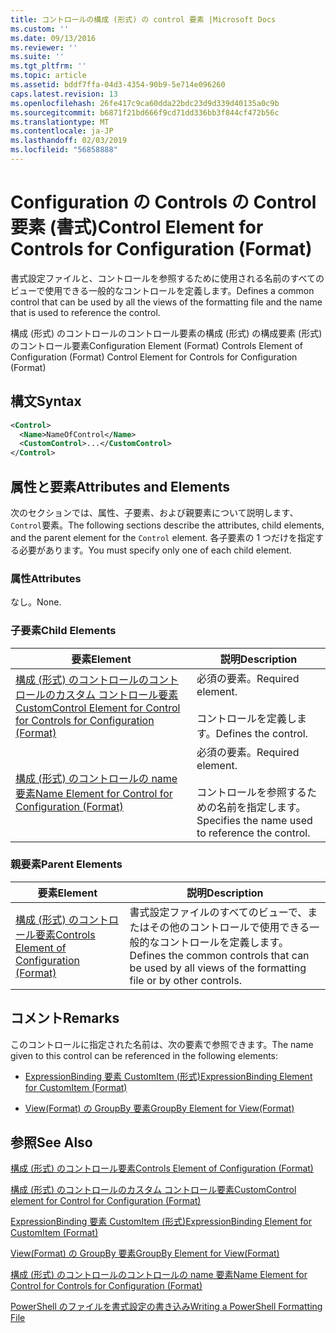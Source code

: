```yaml
---
title: コントロールの構成 (形式) の control 要素 |Microsoft Docs
ms.custom: ''
ms.date: 09/13/2016
ms.reviewer: ''
ms.suite: ''
ms.tgt_pltfrm: ''
ms.topic: article
ms.assetid: bddf7ffa-04d3-4354-90b9-5e714e096260
caps.latest.revision: 13
ms.openlocfilehash: 26fe417c9ca60dda22bdc23d9d339d40135a0c9b
ms.sourcegitcommit: b6871f21bd666f9cd71dd336bb3f844cf472b56c
ms.translationtype: MT
ms.contentlocale: ja-JP
ms.lasthandoff: 02/03/2019
ms.locfileid: "56858888"
---
```

# <a name="control-element-for-controls-for-configuration-format"></a><span data-ttu-id="18e89-102">Configuration の Controls の Control 要素 (書式)</span><span class="sxs-lookup"><span data-stu-id="18e89-102">Control Element for Controls for Configuration (Format)</span></span>

<span data-ttu-id="18e89-103">書式設定ファイルと、コントロールを参照するために使用される名前のすべてのビューで使用できる一般的なコントロールを定義します。</span><span class="sxs-lookup"><span data-stu-id="18e89-103">Defines a common control that can be used by all the views of the formatting file and the name that is used to reference the control.</span></span>

<span data-ttu-id="18e89-104">構成 (形式) のコントロールのコントロール要素の構成 (形式) の構成要素 (形式) のコントロール要素</span><span class="sxs-lookup"><span data-stu-id="18e89-104">Configuration Element (Format) Controls Element of Configuration (Format) Control Element for Controls for Configuration (Format)</span></span>

## <a name="syntax"></a><span data-ttu-id="18e89-105">構文</span><span class="sxs-lookup"><span data-stu-id="18e89-105">Syntax</span></span>

```xml
<Control>
  <Name>NameOfControl</Name>
  <CustomControl>...</CustomControl>
</Control>
```

## <a name="attributes-and-elements"></a><span data-ttu-id="18e89-106">属性と要素</span><span class="sxs-lookup"><span data-stu-id="18e89-106">Attributes and Elements</span></span>

<span data-ttu-id="18e89-107">次のセクションでは、属性、子要素、および親要素について説明します、`Control`要素。</span><span class="sxs-lookup"><span data-stu-id="18e89-107">The following sections describe the attributes, child elements, and the parent element for the `Control` element.</span></span> <span data-ttu-id="18e89-108">各子要素の 1 つだけを指定する必要があります。</span><span class="sxs-lookup"><span data-stu-id="18e89-108">You must specify only one of each child element.</span></span>

### <a name="attributes"></a><span data-ttu-id="18e89-109">属性</span><span class="sxs-lookup"><span data-stu-id="18e89-109">Attributes</span></span>

<span data-ttu-id="18e89-110">なし。</span><span class="sxs-lookup"><span data-stu-id="18e89-110">None.</span></span>

### <a name="child-elements"></a><span data-ttu-id="18e89-111">子要素</span><span class="sxs-lookup"><span data-stu-id="18e89-111">Child Elements</span></span>

|<span data-ttu-id="18e89-112">要素</span><span class="sxs-lookup"><span data-stu-id="18e89-112">Element</span></span>|<span data-ttu-id="18e89-113">説明</span><span class="sxs-lookup"><span data-stu-id="18e89-113">Description</span></span>|
|-------------|-----------------|
|[<span data-ttu-id="18e89-114">構成 (形式) のコントロールのコントロールのカスタム コントロール要素</span><span class="sxs-lookup"><span data-stu-id="18e89-114">CustomControl Element for Control for Controls for Configuration (Format)</span></span>](./customcontrol-element-for-control-for-controls-for-configuration-format.md)|<span data-ttu-id="18e89-115">必須の要素。</span><span class="sxs-lookup"><span data-stu-id="18e89-115">Required element.</span></span><br /><br /> <span data-ttu-id="18e89-116">コントロールを定義します。</span><span class="sxs-lookup"><span data-stu-id="18e89-116">Defines the control.</span></span>|
|[<span data-ttu-id="18e89-117">構成 (形式) のコントロールの name 要素</span><span class="sxs-lookup"><span data-stu-id="18e89-117">Name Element for Control for Configuration (Format)</span></span>](./name-element-for-control-for-controls-for-configuration-format.md)|<span data-ttu-id="18e89-118">必須の要素。</span><span class="sxs-lookup"><span data-stu-id="18e89-118">Required element.</span></span><br /><br /> <span data-ttu-id="18e89-119">コントロールを参照するための名前を指定します。</span><span class="sxs-lookup"><span data-stu-id="18e89-119">Specifies the name used to reference the control.</span></span>|

### <a name="parent-elements"></a><span data-ttu-id="18e89-120">親要素</span><span class="sxs-lookup"><span data-stu-id="18e89-120">Parent Elements</span></span>

|<span data-ttu-id="18e89-121">要素</span><span class="sxs-lookup"><span data-stu-id="18e89-121">Element</span></span>|<span data-ttu-id="18e89-122">説明</span><span class="sxs-lookup"><span data-stu-id="18e89-122">Description</span></span>|
|-------------|-----------------|
|[<span data-ttu-id="18e89-123">構成 (形式) のコントロール要素</span><span class="sxs-lookup"><span data-stu-id="18e89-123">Controls Element of Configuration (Format)</span></span>](./controls-element-for-configuration-format.md)|<span data-ttu-id="18e89-124">書式設定ファイルのすべてのビューで、またはその他のコントロールで使用できる一般的なコントロールを定義します。</span><span class="sxs-lookup"><span data-stu-id="18e89-124">Defines the common controls that can be used by all views of the formatting file or by other controls.</span></span>|

## <a name="remarks"></a><span data-ttu-id="18e89-125">コメント</span><span class="sxs-lookup"><span data-stu-id="18e89-125">Remarks</span></span>

<span data-ttu-id="18e89-126">このコントロールに指定された名前は、次の要素で参照できます。</span><span class="sxs-lookup"><span data-stu-id="18e89-126">The name given to this control can be referenced in the following elements:</span></span>

- [<span data-ttu-id="18e89-127">ExpressionBinding 要素 CustomItem (形式)</span><span class="sxs-lookup"><span data-stu-id="18e89-127">ExpressionBinding Element for CustomItem (Format)</span></span>](./expressionbinding-element-for-customitem-for-controls-for-configuration-format.md)

- [<span data-ttu-id="18e89-128">View(Format) の GroupBy 要素</span><span class="sxs-lookup"><span data-stu-id="18e89-128">GroupBy Element for View(Format)</span></span>](./groupby-element-for-view-format.md)

## <a name="see-also"></a><span data-ttu-id="18e89-129">参照</span><span class="sxs-lookup"><span data-stu-id="18e89-129">See Also</span></span>

[<span data-ttu-id="18e89-130">構成 (形式) のコントロール要素</span><span class="sxs-lookup"><span data-stu-id="18e89-130">Controls Element of Configuration (Format)</span></span>](./controls-element-for-configuration-format.md)

[<span data-ttu-id="18e89-131">構成 (形式) のコントロールのカスタム コントロール要素</span><span class="sxs-lookup"><span data-stu-id="18e89-131">CustomControl element for Control for Configuration (Format)</span></span>](./customcontrol-element-for-control-for-controls-for-configuration-format.md)

[<span data-ttu-id="18e89-132">ExpressionBinding 要素 CustomItem (形式)</span><span class="sxs-lookup"><span data-stu-id="18e89-132">ExpressionBinding Element for CustomItem (Format)</span></span>](./expressionbinding-element-for-customitem-for-controls-for-configuration-format.md)

[<span data-ttu-id="18e89-133">View(Format) の GroupBy 要素</span><span class="sxs-lookup"><span data-stu-id="18e89-133">GroupBy Element for View(Format)</span></span>](./groupby-element-for-view-format.md)

[<span data-ttu-id="18e89-134">構成 (形式) のコントロールのコントロールの name 要素</span><span class="sxs-lookup"><span data-stu-id="18e89-134">Name Element for Control for Controls for Configuration (Format)</span></span>](./name-element-for-control-for-controls-for-configuration-format.md)

[<span data-ttu-id="18e89-135">PowerShell のファイルを書式設定の書き込み</span><span class="sxs-lookup"><span data-stu-id="18e89-135">Writing a PowerShell Formatting File</span></span>](./writing-a-powershell-formatting-file.md)
